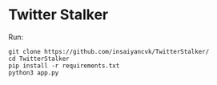 # Twitter Stalker

Run:
```
git clone https://github.com/insaiyancvk/TwitterStalker/
cd TwitterStalker
pip install -r requirements.txt
python3 app.py
```